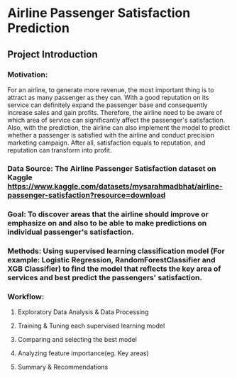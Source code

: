 # Airline Passenger Satisfaction Prediction
## Project Introduction

### Motivation: 
For an airline, to generate more revenue, the most important thing is to attract as many passenger as they can. With a good reputation on its service can definitely expand the passenger base and consequently increase sales and gain profits. Therefore, the airline need to be aware of which area of service can significantly affect the passenger's satisfaction. Also, with the prediction, the airline can also implement the model to predict whether a passenger is satisfied with the airline and conduct precision marketing campaign. After all, satisfaction equals to reputation, and reputation can transform into profit.

### Data Source: The Airline Passenger Satisfaction dataset on Kaggle https://www.kaggle.com/datasets/mysarahmadbhat/airline-passenger-satisfaction?resource=download

### Goal: To discover areas that the airline should improve or emphasize on and also to be able to make predictions on individual passenger's satisfaction.

### Methods: Using supervised learning classification model (For example: Logistic Regression, RandomForestClassifier and XGB Classifier) to find the model that reflects the key area of services and best predict the passengers' satisfaction.

### Workflow:

1. Exploratory Data Analysis & Data Processing

2. Training & Tuning each supervised learning model

3. Comparing and selecting the best model

4. Analyzing feature importance(eg. Key areas)

5. Summary & Recommendations
